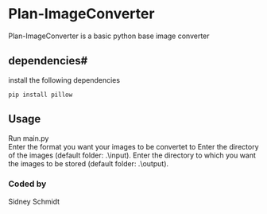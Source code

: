 # Plan-ImageConverter
Plan-ImageConverter is a basic python base image converter

## dependencies#
install the following dependencies
```
pip install pillow
```

## Usage
Run main.py<br>
Enter the format you want your images to be convertet to
Enter the directory of the images (default folder: .\input).
Enter the directory to which you want the images to be stored (default folder: .\output).


### Coded by
Sidney Schmidt
